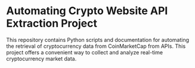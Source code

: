 # Automating Crypto Website API Extraction Project

This repository contains Python scripts and documentation for automating the retrieval of cryptocurrency data from CoinMarketCap from APIs. This project offers a convenient way to collect and analyze real-time cryptocurrency market data.

